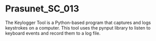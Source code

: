 # Prasunet_SC_013
The Keylogger Tool is a Python-based program that captures and logs keystrokes on a computer. This tool uses the pynput library to listen to keyboard events and record them to a log file.
